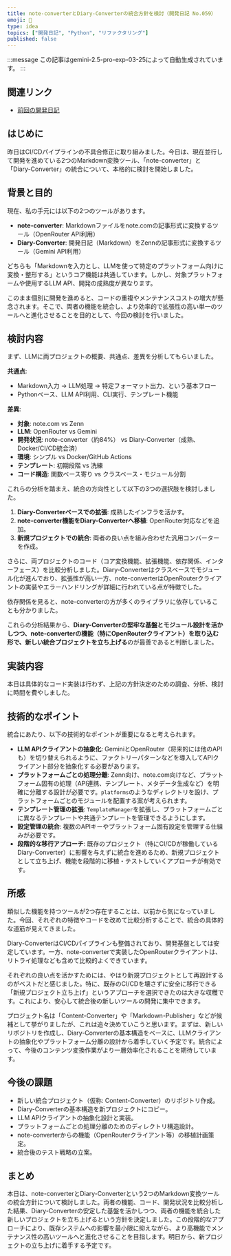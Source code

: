```yaml
---
title: note-converterとDiary-Converterの統合方針を検討（開発日記 No.059）
emoji: 🤝
type: idea
topics: ["開発日記", "Python", "リファクタリング"]
published: false
---
```


:::message
この記事はgemini-2.5-pro-exp-03-25によって自動生成されています。
:::

## 関連リンク
- [前回の開発日記](https://zenn.dev/centervil/articles/2025-04-27_058_dev-diary)

## はじめに
昨日はCI/CDパイプラインの不具合修正に取り組みました。今日は、現在並行して開発を進めている2つのMarkdown変換ツール、「note-converter」と「Diary-Converter」の統合について、本格的に検討を開始しました。

## 背景と目的
現在、私の手元には以下の2つのツールがあります。

*   **note-converter**: Markdownファイルをnote.comの記事形式に変換するツール（OpenRouter API利用）
*   **Diary-Converter**: 開発日記（Markdown）をZennの記事形式に変換するツール（Gemini API利用）

どちらも「Markdownを入力とし、LLMを使って特定のプラットフォーム向けに変換・整形する」というコア機能は共通しています。しかし、対象プラットフォームや使用するLLM API、開発の成熟度が異なります。

このまま個別に開発を進めると、コードの重複やメンテナンスコストの増大が懸念されます。そこで、両者の機能を統合し、より効率的で拡張性の高い単一のツールへと進化させることを目的として、今回の検討を行いました。

## 検討内容
まず、LLMに両プロジェクトの概要、共通点、差異を分析してもらいました。

**共通点**:
*   Markdown入力 → LLM処理 → 特定フォーマット出力、という基本フロー
*   Pythonベース、LLM API利用、CLI実行、テンプレート機能

**差異**:
*   **対象**: note.com vs Zenn
*   **LLM**: OpenRouter vs Gemini
*   **開発状況**: note-converter（約84%） vs Diary-Converter（成熟、Docker/CI/CD統合済）
*   **環境**: シンプル vs Docker/GitHub Actions
*   **テンプレート**: 初期段階 vs 洗練
*   **コード構造**: 関数ベース寄り vs クラスベース・モジュール分割

これらの分析を踏まえ、統合の方向性として以下の3つの選択肢を検討しました。

1.  **Diary-Converterベースでの拡張**: 成熟したインフラを活かす。
2.  **note-converter機能をDiary-Converterへ移植**: OpenRouter対応などを追加。
3.  **新規プロジェクトでの統合**: 両者の良い点を組み合わせた汎用コンバーターを作成。

さらに、両プロジェクトのコード（コア変換機能、拡張機能、依存関係、インターフェース）を比較分析しました。Diary-Converterはクラスベースでモジュール化が進んでおり、拡張性が高い一方、note-converterはOpenRouterクライアントの実装やエラーハンドリングが詳細に行われている点が特徴でした。

依存関係を見ると、note-converterの方が多くのライブラリに依存していることも分かりました。

これらの分析結果から、**Diary-Converterの堅牢な基盤とモジュール設計を活かしつつ、note-converterの機能（特にOpenRouterクライアント）を取り込む形で、新しい統合プロジェクトを立ち上げる**のが最善であると判断しました。

## 実装内容
本日は具体的なコード実装は行わず、上記の方針決定のための調査、分析、検討に時間を費やしました。

## 技術的なポイント
統合にあたり、以下の技術的なポイントが重要になると考えられます。

*   **LLM APIクライアントの抽象化**: GeminiとOpenRouter（将来的には他のAPIも）を切り替えられるように、ファクトリーパターンなどを導入してAPIクライアント部分を抽象化する必要があります。
*   **プラットフォームごとの処理分離**: Zenn向け、note.com向けなど、プラットフォーム固有の処理（API連携、テンプレート、メタデータ生成など）を明確に分離する設計が必要です。`platforms`のようなディレクトリを設け、プラットフォームごとのモジュールを配置する案が考えられます。
*   **テンプレート管理の拡張**: `TemplateManager`を拡張し、プラットフォームごとに異なるテンプレートや共通テンプレートを管理できるようにします。
*   **設定管理の統合**: 複数のAPIキーやプラットフォーム固有設定を管理する仕組みが必要です。
*   **段階的な移行アプローチ**: 既存のプロジェクト（特にCI/CDが稼働しているDiary-Converter）に影響を与えずに統合を進めるため、新規プロジェクトとして立ち上げ、機能を段階的に移植・テストしていくアプローチが有効です。

## 所感
類似した機能を持つツールが2つ存在することは、以前から気になっていました。今回、それぞれの特徴やコードを改めて比較分析することで、統合の具体的な道筋が見えてきました。

Diary-ConverterはCI/CDパイプラインも整備されており、開発基盤としては安定しています。一方、note-converterで実装したOpenRouterクライアントは、リトライ処理なども含めて比較的よくできています。

それぞれの良い点を活かすためには、やはり新規プロジェクトとして再設計するのがベストだと感じました。特に、既存のCI/CDを壊さずに安全に移行できる「新規プロジェクト立ち上げ」というアプローチを選択できたのは大きな収穫です。これにより、安心して統合後の新しいツールの開発に集中できます。

プロジェクト名は「Content-Converter」や「Markdown-Publisher」などが候補として挙がりましたが、これは追々決めていこうと思います。まずは、新しいリポジトリを作成し、Diary-Converterの基本構造をベースに、LLMクライアントの抽象化やプラットフォーム分離の設計から着手していく予定です。統合によって、今後のコンテンツ変換作業がより一層効率化されることを期待しています。

## 今後の課題
*   新しい統合プロジェクト（仮称: Content-Converter）のリポジトリ作成。
*   Diary-Converterの基本構造を新プロジェクトにコピー。
*   LLM APIクライアントの抽象化設計と実装。
*   プラットフォームごとの処理分離のためのディレクトリ構造設計。
*   note-converterからの機能（OpenRouterクライアント等）の移植計画策定。
*   統合後のテスト戦略の立案。

## まとめ
本日は、note-converterとDiary-Converterという2つのMarkdown変換ツールの統合方針について検討しました。両者の機能、コード、開発状況を比較分析した結果、Diary-Converterの安定した基盤を活かしつつ、両者の機能を統合した新しいプロジェクトを立ち上げるという方針を決定しました。この段階的なアプローチにより、既存システムへの影響を最小限に抑えながら、より高機能でメンテナンス性の高いツールへと進化させることを目指します。明日から、新プロジェクトの立ち上げに着手する予定です。